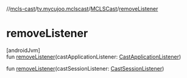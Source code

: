 //[mcls-cast](../../../index.md)/[tv.mycujoo.mclscast](../index.md)/[MCLSCast](index.md)/[removeListener](remove-listener.md)

# removeListener

[androidJvm]\
fun [removeListener](remove-listener.md)(castApplicationListener: [CastApplicationListener](../../tv.mycujoo.mclscast.manager/-cast-application-listener/index.md))

fun [removeListener](remove-listener.md)(castSessionListener: [CastSessionListener](../../tv.mycujoo.mclscast.manager/-cast-session-listener/index.md))
